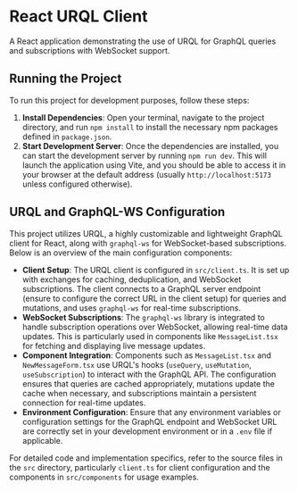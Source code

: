# React URQL Client

A React application demonstrating the use of URQL for GraphQL queries and subscriptions with WebSocket support.

## Running the Project

To run this project for development purposes, follow these steps:

1. **Install Dependencies**: Open your terminal, navigate to the project directory, and run `npm install` to install the necessary npm packages defined in `package.json`.
2. **Start Development Server**: Once the dependencies are installed, you can start the development server by running `npm run dev`. This will launch the application using Vite, and you should be able to access it in your browser at the default address (usually `http://localhost:5173` unless configured otherwise).

## URQL and GraphQL-WS Configuration

This project utilizes URQL, a highly customizable and lightweight GraphQL client for React, along with `graphql-ws` for WebSocket-based subscriptions. Below is an overview of the main configuration components:

- **Client Setup**: The URQL client is configured in `src/client.ts`. It is set up with exchanges for caching, deduplication, and WebSocket subscriptions. The client connects to a GraphQL server endpoint (ensure to configure the correct URL in the client setup) for queries and mutations, and uses `graphql-ws` for real-time subscriptions.
- **WebSocket Subscriptions**: The `graphql-ws` library is integrated to handle subscription operations over WebSocket, allowing real-time data updates. This is particularly used in components like `MessageList.tsx` for fetching and displaying live message updates.
- **Component Integration**: Components such as `MessageList.tsx` and `NewMessageForm.tsx` use URQL's hooks (`useQuery`, `useMutation`, `useSubscription`) to interact with the GraphQL API. The configuration ensures that queries are cached appropriately, mutations update the cache when necessary, and subscriptions maintain a persistent connection for real-time updates.
- **Environment Configuration**: Ensure that any environment variables or configuration settings for the GraphQL endpoint and WebSocket URL are correctly set in your development environment or in a `.env` file if applicable.

For detailed code and implementation specifics, refer to the source files in the `src` directory, particularly `client.ts` for client configuration and the components in `src/components` for usage examples.
